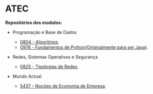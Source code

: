 # ATEC
**Repositórios dos modulos:**

- Programação e Base de Dados
  - [0804 - Algoritmos](https://github.com/JPSCorreia/0804-Algoritmos).
  - [0978 - Fundamentos de Python(Originalmente para ser Java)](0978-Fundamentos-de-Python).

- Redes, Sistemas Operativos e Segurança
  - [0825 - Tipologias de Redes](https://github.com/JPSCorreia/0825-Tipologias-de-Redes).
  
- Mundo Actual
  - [5437 - Noções de Economia de Empresa](https://github.com/JPSCorreia/5437-Nocoes-de-Economia-de-Empresa).

